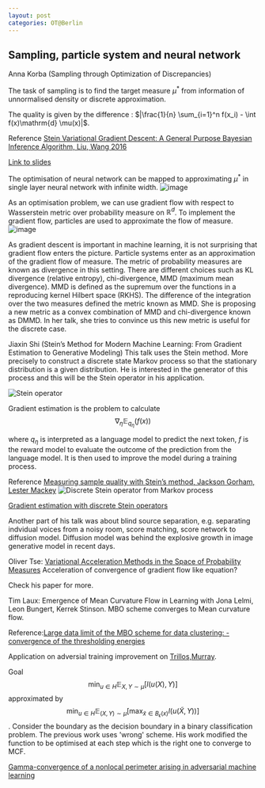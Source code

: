 ```yaml
---
layout: post
categories: OT@Berlin
---
```


## Sampling, particle system and neural network

Anna Korba (Sampling through Optimization of Discrepancies)

The task of sampling is to find the target measure $\mu^*$ from information of unnormalised density or discrete approximation.

The quality is given by the difference : 
$|\frac{1}{n} \sum_{i=1}^n f(x_i) - \int f(x)\mathrm{d} \mu(x)|$.

Reference [Stein Variational Gradient Descent: A General Purpose Bayesian Inference Algorithm, Liu, Wang 2016](https://arxiv.org/abs/1608.04471)

[Link to slides](https://akorba.github.io/resources/Seminaire_Palaisien_Feb_2024.pdf)

The optimisation of neural network can be mapped to approximating $\mu^{*}$ in single layer neural network with infinite width.
![image](https://github.com/solomon-lam/solomon-lam.github.io/assets/43318214/b6913bfa-e8bd-43ca-b9c6-f9d4a062ee47)

As an optimisation problem, we can use gradient flow with respect to Wasserstein metric over probability measure on $\mathbb{R}^d$. To implement the gradient flow, particles are used to approximate the flow of measure.
![image](https://github.com/solomon-lam/solomon-lam.github.io/assets/43318214/b34368f2-5269-4b44-bc8f-cf690095dd61)

As gradient descent is important in machine learning, it is not surprising that gradient flow enters the picture. Particle systems enter as an approximation of the gradient flow of measure. The metric of probability measures are known as divergence in this setting. There are different choices such as KL divergence (relative entropy), chi-divergence, MMD (maximum mean divergence). MMD is defined as the supremum over the functions in a reproducing kernel Hilbert space (RKHS). The difference of the integration over the two measures defined the metric known as MMD. She is proposing a new metric as a convex combination of MMD and chi-divergence
known as DMMD. In her talk, she tries to convince us this new metric is useful for the discrete case.


Jiaxin Shi (Stein’s Method for Modern Machine Learning: From Gradient Estimation to Generative Modeling)
This talk uses the Stein method. More precisely to construct a discrete state Markov process so that the stationary distribution is a given distribution. He is interested in the generator of this process and this will be the Stein operator in his application.

![Stein operator](https://github.com/solomon-lam/solomon-lam.github.io/assets/43318214/772565b0-b0d5-4de0-84e6-8145bda8fa42)

Gradient estimation is the problem to calculate
$$
\nabla_{\eta} \mathbb{E}_{q_{\eta}}(f(x))
$$

where 
$q_{\eta}$ 
is interpreted as a language model to predict the next token, $f$ is the reward model to evaluate the outcome of the prediction from the language model. It is then used to improve the model during a training process.

Reference [Measuring sample quality with Stein’s method, Jackson Gorham, Lester Mackey](https://arxiv.org/pdf/1611.06972.pdf)
![Discrete Stein operator from Markov process](https://github.com/solomon-lam/solomon-lam.github.io/assets/43318214/b32c5e6b-559c-48d0-b337-1c72cc218399)

[Gradient estimation with discrete Stein operators](https://proceedings.neurips.cc/paper_files/paper/2022/file/a5a5b0ff87c59172a13342d428b1e033-Paper-Conference.pdf)

Another part of his talk was about blind source separation, e.g. separating indvidual voices from a noisy room, score matching, score network to diffusion model. Diffusion model was behind the explosive growth in image generative model in recent days.

Oliver Tse: [Variational Acceleration Methods in the Space of Probability Measures](https://arxiv.org/abs/2310.04006)
Acceleration of convergence of gradient flow like equation?

Check his paper for more.

Tim Laux: Emergence of Mean Curvature Flow in Learning with Jona Lelmi, Leon Bungert, Kerrek Stinson.
MBO scheme converges to Mean curvature flow.

Reference:[Large data limit of the MBO scheme for data clustering: -convergence of the thresholding energies](https://arxiv.org/abs/2112.06737)

Application on adversial training improvement on [Trillos,Murray](https://www.jmlr.org/papers/volume23/21-0222/21-0222.pdf). 

Goal 
$$\min_{u \in H} \mathbb{E}_{X,Y \sim\mu}[l (u(X),Y)]$$ approximated by 
$$\min_{u\in H}\mathbb{E}_{(X,Y)\sim \mu}[\max_{\tilde x \in B_{\epsilon}(x)}l(u(\tilde X,Y))]$$. Consider the boundary as the decision boundary in a binary classification problem.
The previous work uses 'wrong' scheme. His work modified the function to be optimised at each step which is the right one to converge to MCF.

[Gamma-convergence of a nonlocal perimeter arising in adversarial machine learning](https://arxiv.org/abs/2211.15223)


